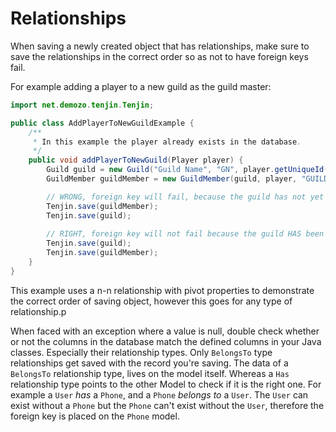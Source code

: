 # Relationships

When saving a newly created object that has relationships, make sure to save the relationships in the correct order
so as not to have foreign keys fail.

For example adding a player to a new guild as the guild master:

```java
import net.demozo.tenjin.Tenjin;

public class AddPlayerToNewGuildExample {
    /**
     * In this example the player already exists in the database.
     */
    public void addPlayerToNewGuild(Player player) {
        Guild guild = new Guild("Guild Name", "GN", player.getUniqueId());
        GuildMember guildMember = new GuildMember(guild, player, "GUILD_MASTER");

        // WRONG, foreign key will fail, because the guild has not yet been saved to the database
        Tenjin.save(guildMember);
        Tenjin.save(guild);
        
        // RIGHT, foreign key will not fail because the guild HAS been saved to the database
        Tenjin.save(guild);
        Tenjin.save(guildMember);
    }
}
```

This example uses a n-n relationship with pivot properties to demonstrate the correct order of saving object, 
however this goes for any type of relationship.p

When faced with an exception where a value is null, double check whether or not the columns in the database match the
defined columns in your Java classes. Especially their relationship types. Only `BelongsTo` type relationships get saved
with the record you're saving. The data of a `BelongsTo` relationship type, lives on the model itself. Whereas a `Has`
relationship type points to the other Model to check if it is the right one. For example a `User` _has_ a `Phone`, and a
`Phone` _belongs to_ a `User`. The `User` can exist without a `Phone` but the `Phone` can't exist without the `User`,
therefore the foreign key is placed on the `Phone` model.